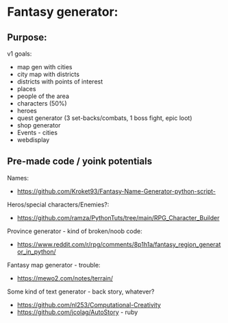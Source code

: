 # Fantasy generator:

## Purpose:

v1 goals:
- map gen with cities
- city map with districts
- districts with points of interest
- places
- people of the area
- characters (50%) 
- heroes
- quest generator (3 set-backs/combats, 1 boss fight, epic loot)
- shop generator
- Events - cities
- webdisplay



## Pre-made code / yoink potentials

Names:
- https://github.com/Kroket93/Fantasy-Name-Generator-python-script-

Heros/special characters/Enemies?:
- https://github.com/ramza/PythonTuts/tree/main/RPG_Character_Builder

Province generator - kind of broken/noob code:
- https://www.reddit.com/r/rpg/comments/8p1h1a/fantasy_region_generator_in_python/

Fantasy map generator - trouble:
- https://mewo2.com/notes/terrain/

Some kind of text generator - back story, whatever?
- https://github.com/nl253/Computational-Creativity
- https://github.com/jcolag/AutoStory - ruby












